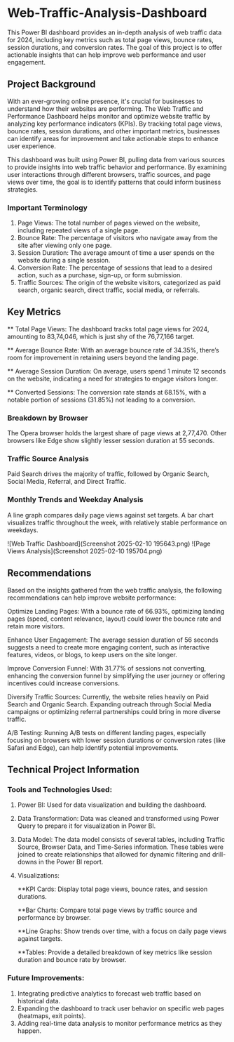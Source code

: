 # Web-Traffic-Analysis-Dashboard

This Power BI dashboard provides an in-depth analysis of web traffic data for 2024, including key metrics such as total page views, bounce rates, session durations, and conversion rates. The goal of this project is to offer actionable insights that can help improve web performance and user engagement.

## Project Background
With an ever-growing online presence, it's crucial for businesses to understand how their websites are performing. The Web Traffic and Performance Dashboard helps monitor and optimize website traffic by analyzing key performance indicators (KPIs). By tracking total page views, bounce rates, session durations, and other important metrics, businesses can identify areas for improvement and take actionable steps to enhance user experience.

This dashboard was built using Power BI, pulling data from various sources to provide insights into web traffic behavior and performance. By examining user interactions through different browsers, traffic sources, and page views over time, the goal is to identify patterns that could inform business strategies.

### Important Terminology
1. Page Views: The total number of pages viewed on the website, including repeated views of a single page.
2. Bounce Rate: The percentage of visitors who navigate away from the site after viewing only one page.
3. Session Duration: The average amount of time a user spends on the website during a single session.
4. Conversion Rate: The percentage of sessions that lead to a desired action, such as a purchase, sign-up, or form submission.
5. Traffic Sources: The origin of the website visitors, categorized as paid search, organic search, direct traffic, social media, or referrals.

## Key Metrics

** Total Page Views:
The dashboard tracks total page views for 2024, amounting to 83,74,046, which is just shy of the 76,77,166 target.

** Average Bounce Rate:
With an average bounce rate of 34.35%, there’s room for improvement in retaining users beyond the landing page.

** Average Session Duration:
On average, users spend 1 minute 12 seconds on the website, indicating a need for strategies to engage visitors longer.

** Converted Sessions:
The conversion rate stands at 68.15%, with a notable portion of sessions (31.85%) not leading to a conversion.

### Breakdown by Browser
The Opera browser holds the largest share of page views at 2,77,470.
Other browsers like Edge show slightly lesser session duration at 55 seconds.
### Traffic Source Analysis
Paid Search drives the majority of traffic, followed by Organic Search, Social Media, Referral, and Direct Traffic.
### Monthly Trends and Weekday Analysis
A line graph compares daily page views against set targets.
A bar chart visualizes traffic throughout the week, with relatively stable performance on weekdays.

![Web Traffic Dashboard](Screenshot 2025-02-10 195643.png)
![Page Views Analysis](Screenshot 2025-02-10 195704.png)


## Recommendations
Based on the insights gathered from the web traffic analysis, the following recommendations can help improve website performance:

Optimize Landing Pages: With a bounce rate of 66.93%, optimizing landing pages (speed, content relevance, layout) could lower the bounce rate and retain more visitors.

Enhance User Engagement: The average session duration of 56 seconds suggests a need to create more engaging content, such as interactive features, videos, or blogs, to keep users on the site longer.

Improve Conversion Funnel: With 31.77% of sessions not converting, enhancing the conversion funnel by simplifying the user journey or offering incentives could increase conversions.

Diversify Traffic Sources: Currently, the website relies heavily on Paid Search and Organic Search. Expanding outreach through Social Media campaigns or optimizing referral partnerships could bring in more diverse traffic.

A/B Testing: Running A/B tests on different landing pages, especially focusing on browsers with lower session durations or conversion rates (like Safari and Edge), can help identify potential improvements.

## Technical Project Information

### Tools and Technologies Used:
1. Power BI: Used for data visualization and building the dashboard.
2. Data Transformation: Data was cleaned and transformed using Power Query to prepare it for visualization in Power BI.
3. Data Model:
The data model consists of several tables, including Traffic Source, Browser Data, and Time-Series information. These tables were joined to create relationships that allowed for dynamic filtering and drill-downs in the Power BI report.
4. Visualizations:
   
    **KPI Cards: Display total page views, bounce rates, and session durations.

    **Bar Charts: Compare total page views by traffic source and performance by browser.

    **Line Graphs: Show trends over time, with a focus on daily page views against targets.

    **Tables: Provide a detailed breakdown of key metrics like session duration and bounce rate by browser.

### Future Improvements:
1. Integrating predictive analytics to forecast web traffic based on historical data.
2. Expanding the dashboard to track user behavior on specific web pages (heatmaps, exit points).
3. Adding real-time data analysis to monitor performance metrics as they happen.
